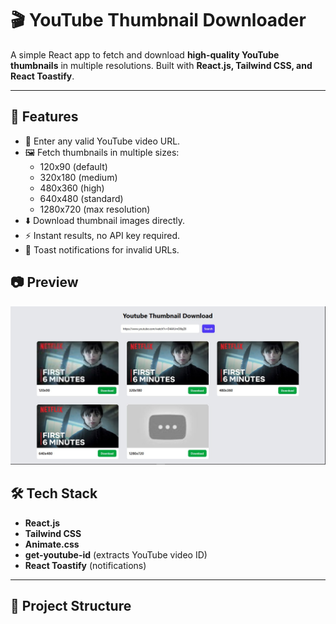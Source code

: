 # 🎬 YouTube Thumbnail Downloader  

A simple React app to fetch and download **high-quality YouTube thumbnails** in multiple resolutions. Built with **React.js, Tailwind CSS, and React Toastify**.  

---

## 🚀 Features  
- 🔗 Enter any valid YouTube video URL.  
- 🖼️ Fetch thumbnails in multiple sizes:  
  - 120x90 (default)  
  - 320x180 (medium)  
  - 480x360 (high)  
  - 640x480 (standard)  
  - 1280x720 (max resolution)  
- ⬇️ Download thumbnail images directly.  
- ⚡ Instant results, no API key required.  
- 🎉 Toast notifications for invalid URLs.  

## 📷 Preview
![Generate unlimited avatars Screenshot](./public/image.jpg)

## 🛠️ Tech Stack  
- **React.js**  
- **Tailwind CSS**  
- **Animate.css**  
- **get-youtube-id** (extracts YouTube video ID)  
- **React Toastify** (notifications)  

---

## 📂 Project Structure  
